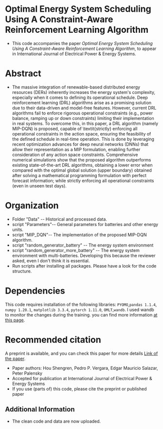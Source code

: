 
# Optimal Energy System Scheduling Using A Constraint-Aware Reinforcement Learning Algorithm

* This code accompanies the paper <i>Optimal Energy System Scheduling Using A Constraint-Aware Reinforcement Learning Algorithm</i>, to appear in International Journal of Electrical Power & Energy Systems.
# Abstract 
* The massive integration of renewable-based distributed energy resources (DERs) inherently increases the energy system's complexity, especially when it comes to defining its operational schedule. Deep reinforcement learning (DRL) algorithms arise as a promising solution due to their data-driven and model-free features. However, current DRL algorithms fail to enforce rigorous operational constraints (e.g., power balance, ramping up or down constraints) limiting their implementation in real systems. To overcome this, in this paper, a DRL algorithm (namely MIP-DQN) is proposed, capable of \textit{strictly} enforcing all operational constraints in the action space, ensuring the feasibility of the defined schedule in real-time operation. This is done by leveraging recent optimization advances for deep neural networks (DNNs) that allow their representation as a MIP formulation, enabling further consideration of any action space constraints. Comprehensive numerical simulations show that the proposed algorithm outperforms existing state-of-the-art DRL algorithms, obtaining a lower error when compared with the optimal global solution (upper boundary) obtained after solving a mathematical programming formulation with perfect forecast information; while strictly enforcing all operational constraints (even in unseen test days).
# Organization
* Folder "Data" -- Historical and processed data.
* script "Parameters"-- General parameters for batteries and other energy units.
* script "MIP_DQN"-- The implementation of the proposed MIP-DQN algorithm.
* script "random_generator_battery" -- The energy system environment
* script "random_generator_more_battery" -- The energy system environment with multi-batteries. Developing this because the reviewer asked, even I don't think it is essential.
* Run scripts after installing all packages. Please have a look for the code structure.
# Dependencies
This code requires installation of the following libraries: ```PYOMO```,```pandas 1.1.4```, ```numpy 1.20.1```, ```matplotlib 3.3.4```, ```pytorch 1.11.0```,  ```OMLT```,```wandb```. I used wandb to monitor the changes during the training. you can find more information [at this page](https://arxiv.org/abs/2305.05484).
# Recommended citation
A preprint is available, and you can check this paper for more details  [Link of the paper](https://arxiv.org/abs/2305.05484).
* Paper authors: Hou Shengren, Pedro P. Vergara, Edgar Mauricio Salazar, Peter Palensky
* Accepted for publication at  International Journal of Electrical Power & Energy Systems
* If you use (parts of) this code, please cite the preprint or published paper
## Additional Information 
* The clean code and data are now uploaded.
